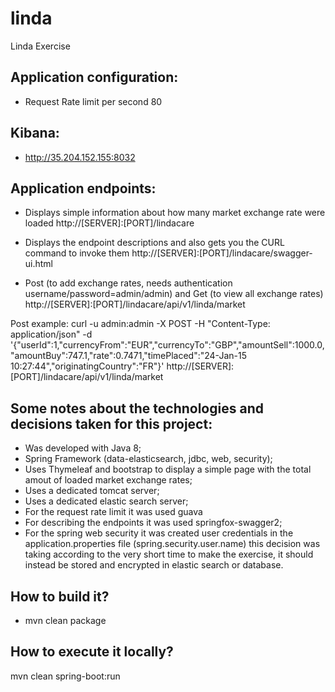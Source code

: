 # linda
Linda Exercise

## Application configuration:
* Request Rate limit per second 80

## Kibana:
* http://35.204.152.155:8032

## Application endpoints:

* Displays simple information about how many market exchange rate were loaded
http://[SERVER]:[PORT]/lindacare

* Displays the endpoint descriptions and also gets you the CURL command to invoke them
http://[SERVER]:[PORT]/lindacare/swagger-ui.html

* Post (to add exchange rates, needs authentication username/password=admin/admin) and Get (to view all exchange rates)
http://[SERVER]:[PORT]/lindacare/api/v1/linda/market
	
Post example:
curl -u admin:admin -X POST -H "Content-Type: application/json" -d '{"userId":1,"currencyFrom":"EUR","currencyTo":"GBP","amountSell":1000.0,"amountBuy":747.1,"rate":0.7471,"timePlaced":"24-Jan-15 10:27:44","originatingCountry":"FR"}' http://[SERVER]:[PORT]/lindacare/api/v1/linda/market

## Some notes about the technologies and decisions taken for this project:
* Was developed with Java 8;
* Spring Framework (data-elasticsearch, jdbc, web, security);
* Uses Thymeleaf and bootstrap to display a simple page with the total amout of loaded market exchange rates;
* Uses a dedicated tomcat server;
* Uses a dedicated elastic search server;
* For the request rate limit it was used guava
* For describing the endpoints it was used springfox-swagger2;
* For the spring web security it was created user credentials in the application.properties file (spring.security.user.name) this decision was taking according to the very short time to make the exercise, it should instead be stored and encrypted in elastic search or database.

## How to build it?
* mvn clean package

## How to execute it locally?
mvn clean spring-boot:run